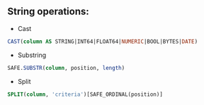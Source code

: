 ## String operations:

  * Cast
  ```SQL
  CAST(column AS STRING|INT64|FLOAT64|NUMERIC|BOOL|BYTES|DATE)
  ```
  * Substring
  ```SQL  
  SAFE.SUBSTR(column, position, length) 
  ```  
  * Split
  ```SQL
  SPLIT(column, 'criteria')[SAFE_ORDINAL(position)]
  ``` 
